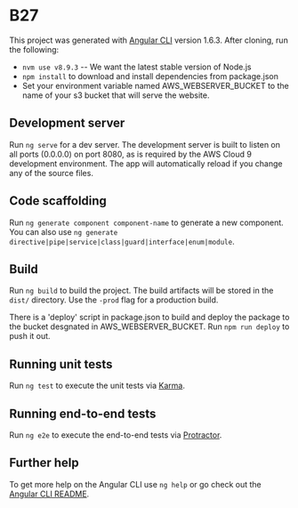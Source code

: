 # B27

This project was generated with [Angular CLI](https://github.com/angular/angular-cli) version 1.6.3.  After cloning, run the following:
- `nvm use v8.9.3` -- We want the latest stable version of Node.js
- `npm install` to download and install dependencies from package.json
- Set your environment variable named AWS_WEBSERVER_BUCKET to the name of your s3 bucket that will serve the website.

## Development server

Run `ng serve` for a dev server. The development server is built to listen on all ports (0.0.0.0) on port 8080, as is required by the AWS Cloud 9 development environment. The app will automatically reload if you change any of the source files.

## Code scaffolding

Run `ng generate component component-name` to generate a new component. You can also use `ng generate directive|pipe|service|class|guard|interface|enum|module`.

## Build

Run `ng build` to build the project. The build artifacts will be stored in the `dist/` directory. Use the `-prod` flag for a production build.

There is a 'deploy' script in package.json to build and deploy the package to the bucket desgnated in AWS_WEBSERVER_BUCKET.  Run `npm run deploy` to push it out.

## Running unit tests

Run `ng test` to execute the unit tests via [Karma](https://karma-runner.github.io).

## Running end-to-end tests

Run `ng e2e` to execute the end-to-end tests via [Protractor](http://www.protractortest.org/).

## Further help

To get more help on the Angular CLI use `ng help` or go check out the [Angular CLI README](https://github.com/angular/angular-cli/blob/master/README.md).
